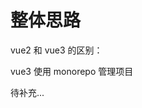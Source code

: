 # 整体思路

vue2 和 vue3 的区别：

vue3 使用 monorepo 管理项目

<!-- cjh todo -->

待补充...

<!-- npx tsc --init 自动生成 tsconfig.json 配置

最外层安装 rollup 等

devDependencies":
"@rollup/plugin-json":"4.1.0",
"@rollup/plugin-node-resolve":"13.0.4",
"execa":"^5.1.1", // 多进程打包
"ro11up":"2.56.3",
"rollup-plugin-typescript2":"0.30.0",
"typescript":"^4.4.2"

reactive package.json 中添加自定义配置项 buildoptions，同理 shared

```json
{
  "name": "@vue/reactivity",
  "version": "1.0.0",
  "main": "index.js",
  "license": "MIT",
  "buildoptions": {
    "name": "VueReactivtiy", // vueShared
    "formats": [
      "esm-bundler",
      "cjs",
      "global" // vueshared 不需要
    ]
  }
}
``` -->
